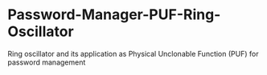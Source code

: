 # Password-Manager-PUF-Ring-Oscillator
Ring oscillator and its application as Physical Unclonable Function (PUF) for password management
